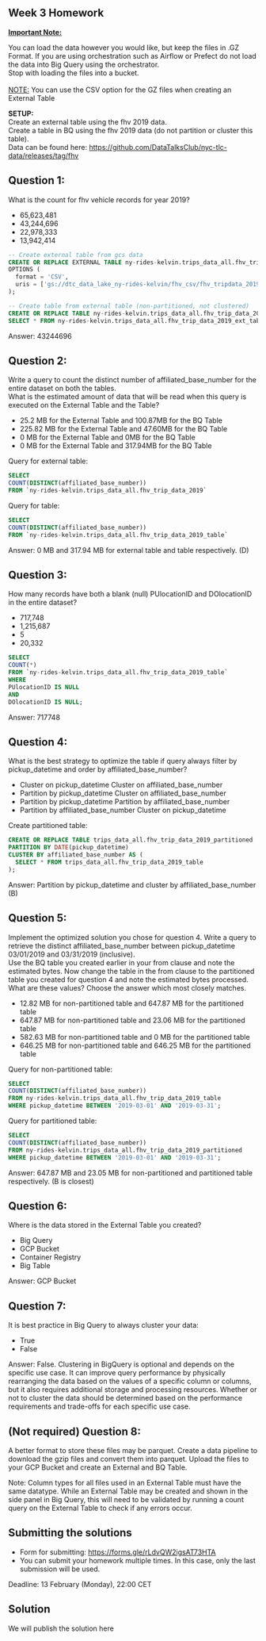 ## Week 3 Homework
<b><u>Important Note:</b></u> <p>You can load the data however you would like, but keep the files in .GZ Format. 
If you are using orchestration such as Airflow or Prefect do not load the data into Big Query using the orchestrator.</br> 
Stop with loading the files into a bucket. </br></br>
<u>NOTE:</u> You can use the CSV option for the GZ files when creating an External Table</br>

<b>SETUP:</b></br>
Create an external table using the fhv 2019 data. </br>
Create a table in BQ using the fhv 2019 data (do not partition or cluster this table). </br>
Data can be found here: https://github.com/DataTalksClub/nyc-tlc-data/releases/tag/fhv </p>

## Question 1:
What is the count for fhv vehicle records for year 2019?
- 65,623,481
- 43,244,696
- 22,978,333
- 13,942,414

``` sql
-- Create external table from gcs data
CREATE OR REPLACE EXTERNAL TABLE ny-rides-kelvin.trips_data_all.fhv_trip_data_2019_ext_table
OPTIONS (
  format = 'CSV',
  uris = ['gs://dtc_data_lake_ny-rides-kelvin/fhv_csv/fhv_tripdata_2019*']
);
```

``` sql
-- Create table from external table (non-partitioned, not clustered)
CREATE OR REPLACE TABLE ny-rides-kelvin.trips_data_all.fhv_trip_data_2019_table AS
SELECT * FROM ny-rides-kelvin.trips_data_all.fhv_trip_data_2019_ext_table;
```

Answer: 43244696

## Question 2:
Write a query to count the distinct number of affiliated_base_number for the entire dataset on both the tables.</br> 
What is the estimated amount of data that will be read when this query is executed on the External Table and the Table?

- 25.2 MB for the External Table and 100.87MB for the BQ Table
- 225.82 MB for the External Table and 47.60MB for the BQ Table
- 0 MB for the External Table and 0MB for the BQ Table
- 0 MB for the External Table and 317.94MB for the BQ Table 

Query for external table:
```sql
SELECT 
COUNT(DISTINCT(affiliated_base_number))
FROM `ny-rides-kelvin.trips_data_all.fhv_trip_data_2019`
```
Query for table:
```sql
SELECT 
COUNT(DISTINCT(affiliated_base_number))
FROM `ny-rides-kelvin.trips_data_all.fhv_trip_data_2019_table`
```

Answer: 0 MB and 317.94 MB for external table and table respectively. (D)

## Question 3:
How many records have both a blank (null) PUlocationID and DOlocationID in the entire dataset?
- 717,748
- 1,215,687
- 5
- 20,332

``` sql
SELECT 
COUNT(*)
FROM `ny-rides-kelvin.trips_data_all.fhv_trip_data_2019_table`
WHERE
PUlocationID IS NULL
AND
DOlocationID IS NULL;
```
Answer: 717748

## Question 4:
What is the best strategy to optimize the table if query always filter by pickup_datetime and order by affiliated_base_number?
- Cluster on pickup_datetime Cluster on affiliated_base_number
- Partition by pickup_datetime Cluster on affiliated_base_number
- Partition by pickup_datetime Partition by affiliated_base_number
- Partition by affiliated_base_number Cluster on pickup_datetime

Create partitioned table:
``` sql
CREATE OR REPLACE TABLE trips_data_all.fhv_trip_data_2019_partitioned
PARTITION BY DATE(pickup_datetime)
CLUSTER BY affiliated_base_number AS (
  SELECT * FROM trips_data_all.fhv_trip_data_2019_table
);
```

Answer: Partition by pickup_datetime and cluster by affiliated_base_number (B)

## Question 5:
Implement the optimized solution you chose for question 4. Write a query to retrieve the distinct affiliated_base_number between pickup_datetime 03/01/2019 and 03/31/2019 (inclusive).</br> 
Use the BQ table you created earlier in your from clause and note the estimated bytes. Now change the table in the from clause to the partitioned table you created for question 4 and note the estimated bytes processed. What are these values? Choose the answer which most closely matches.
- 12.82 MB for non-partitioned table and 647.87 MB for the partitioned table
- 647.87 MB for non-partitioned table and 23.06 MB for the partitioned table
- 582.63 MB for non-partitioned table and 0 MB for the partitioned table
- 646.25 MB for non-partitioned table and 646.25 MB for the partitioned table

Query for non-partitioned table:
``` sql 
SELECT
COUNT(DISTINCT(affiliated_base_number))
FROM ny-rides-kelvin.trips_data_all.fhv_trip_data_2019_table
WHERE pickup_datetime BETWEEN '2019-03-01' AND '2019-03-31';
```

Query for partitioned table:
``` sql 
SELECT
COUNT(DISTINCT(affiliated_base_number))
FROM ny-rides-kelvin.trips_data_all.fhv_trip_data_2019_partitioned
WHERE pickup_datetime BETWEEN '2019-03-01' AND '2019-03-31';
```

Answer: 647.87 MB and 23.05 MB for non-partitioned and partitioned table respectively. (B is closest)


## Question 6: 
Where is the data stored in the External Table you created?

- Big Query
- GCP Bucket
- Container Registry
- Big Table

Answer: GCP Bucket


## Question 7:
It is best practice in Big Query to always cluster your data:
- True
- False

Answer: False. Clustering in BigQuery is optional and depends on the specific use case. It can improve query performance by physically rearranging the data based on the values of a specific column or columns, but it also requires additional storage and processing resources. Whether or not to cluster the data should be determined based on the performance requirements and trade-offs for each specific use case.


## (Not required) Question 8:
A better format to store these files may be parquet. Create a data pipeline to download the gzip files and convert them into parquet. Upload the files to your GCP Bucket and create an External and BQ Table. 


Note: Column types for all files used in an External Table must have the same datatype. While an External Table may be created and shown in the side panel in Big Query, this will need to be validated by running a count query on the External Table to check if any errors occur. 
 
## Submitting the solutions

* Form for submitting: https://forms.gle/rLdvQW2igsAT73HTA
* You can submit your homework multiple times. In this case, only the last submission will be used. 

Deadline: 13 February (Monday), 22:00 CET


## Solution

We will publish the solution here
